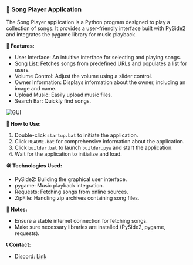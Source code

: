 ### 🎵 Song Player Application

The Song Player application is a Python program designed to play a collection of songs. It provides a user-friendly interface built with PySide2 and integrates the pygame library for music playback.

**🔹 Features:**
- User Interface: An intuitive interface for selecting and playing songs.
- Song List: Fetches songs from predefined URLs and populates a list for users.
- Volume Control: Adjust the volume using a slider control.
- Owner Information: Displays information about the owner, including an image and name.
- Upload Music: Easily upload music files.
- Search Bar: Quickly find songs.

![GUI](https://i.imgur.com/KjsANsk.gif)

**📌 How to Use:**
1. Double-click `startup.bat` to initiate the application.
2. Click `README.bat` for comprehensive information about the application.
3. Click `builder.bat` to launch `builder.pyw` and start the application.
4. Wait for the application to initialize and load.

**🛠️ Technologies Used:**
- PySide2: Building the graphical user interface.
- pygame: Music playback integration.
- Requests: Fetching songs from online sources.
- ZipFile: Handling zip archives containing song files.

**📝 Notes:**
- Ensure a stable internet connection for fetching songs.
- Make sure necessary libraries are installed (PySide2, pygame, requests).

**📞 Contact:**
- Discord: [Link](https://discord.com/users/962552468292648990)
